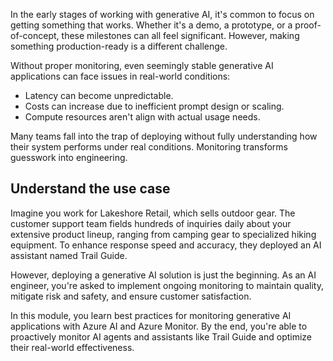 In the early stages of working with generative AI, it's common to focus on getting something that works. Whether it's a demo, a prototype, or a proof-of-concept, these milestones can all feel significant. However, making something production-ready is a different challenge.

Without proper monitoring, even seemingly stable generative AI applications can face issues in real-world conditions:

- Latency can become unpredictable.
- Costs can increase due to inefficient prompt design or scaling.
- Compute resources aren't align with actual usage needs.

Many teams fall into the trap of deploying without fully understanding how their system performs under real conditions. Monitoring transforms guesswork into engineering.

## Understand the use case

Imagine you work for Lakeshore Retail, which sells outdoor gear. The customer support team fields hundreds of inquiries daily about your extensive product lineup, ranging from camping gear to specialized hiking equipment. To enhance response speed and accuracy, they deployed an AI assistant named Trail Guide.

However, deploying a generative AI solution is just the beginning. As an AI engineer, you're asked to implement ongoing monitoring to maintain quality, mitigate risk and safety, and ensure customer satisfaction.

In this module, you learn best practices for monitoring generative AI applications with Azure AI and Azure Monitor. By the end, you're able to proactively monitor AI agents and assistants like Trail Guide and optimize their real-world effectiveness.
